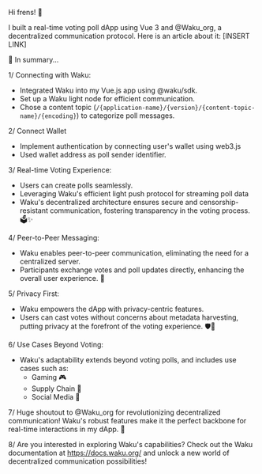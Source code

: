Hi frens! 🚀

I built a real-time voting poll dApp using Vue 3 and @Waku_org, a decentralized communication protocol. Here is an article about it: [INSERT LINK]

🧵 In summary...

1/ Connecting with Waku:
- Integrated Waku into my Vue.js app using @waku/sdk. 
- Set up a Waku light node for efficient communication.
- Chose a content topic (`/{application-name}/{version}/{content-topic-name}/{encoding}`) to categorize poll messages.

2/ Connect Wallet
- Implement authentication by connecting user's wallet using web3.js
- Used wallet address as poll sender identifier.

3/ Real-time Voting Experience:
- Users can create polls seamlessly.
- Leveraging Waku's efficient light push protocol for streaming poll data
- Waku's decentralized architecture ensures secure and censorship-resistant communication, fostering transparency in the voting process. 🗳️✨

4/ Peer-to-Peer Messaging:
- Waku enables peer-to-peer communication, eliminating the need for a centralized server.
- Participants exchange votes and poll updates directly, enhancing the overall user experience. 🤝

5/ Privacy First:
- Waku empowers the dApp with privacy-centric features.
- Users can cast votes without concerns about metadata harvesting, putting privacy at the forefront of the voting experience. 🛡️🔐

6/ Use Cases Beyond Voting:
- Waku's adaptability extends beyond voting polls, and includes use cases such as:
    - Gaming 🎮
    - Supply Chain 🚧
    - Social Media 📱

7/ Huge shoutout to @Waku_org for revolutionizing decentralized communication!
Waku's robust features make it the perfect backbone for real-time interactions in my dApp. 🙌

8/ Are you interested in exploring Waku's capabilities?
Check out the Waku documentation at https://docs.waku.org/ and unlock a new world of decentralized communication possibilities!
